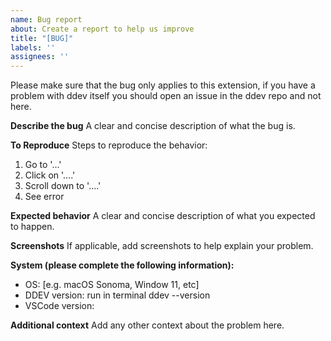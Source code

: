 ```yaml
---
name: Bug report
about: Create a report to help us improve
title: "[BUG]"
labels: ''
assignees: ''
---
```


Please make sure that the bug only applies to this extension, if you have a problem with ddev itself you should open an issue in the ddev repo and not here.

**Describe the bug**
A clear and concise description of what the bug is.

**To Reproduce**
Steps to reproduce the behavior:
1. Go to '...'
2. Click on '....'
3. Scroll down to '....'
4. See error

**Expected behavior**
A clear and concise description of what you expected to happen.

**Screenshots**
If applicable, add screenshots to help explain your problem.

**System (please complete the following information):**
 - OS: [e.g. macOS Sonoma, Window 11, etc]
 - DDEV version: run in terminal ddev --version  
 - VSCode version: 

**Additional context**
Add any other context about the problem here.
